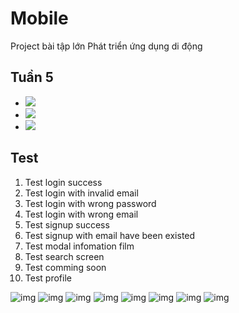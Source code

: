 # Mobile

Project bài tập lớn Phát triển ứng dụng di động 


## Tuần 5



- ![](screenshots/profile.png)
- ![](screenshots/play1.png)
- ![](screenshots/play2.png)

## Test
1. Test login success
2. Test login with invalid email
3. Test login with wrong password
4. Test login with wrong email
5. Test signup success
6. Test signup with email have been existed 
7. Test modal infomation film
8. Test search screen
9. Test comming soon 
10. Test profile

![img](/test/e2e-testing/Login/login1.png)
![img](/test/e2e-testing/Login/login2.png)
![img](/test/e2e-testing/Login/login_success.png)
![img](/test/e2e-testing/Signup/signup1.png)
![img](/test/e2e-testing/Signup/singup2.png)
![img](/test/e2e-testing/Test_comming_soon.png)
![img](/test/e2e-testing/Test_modal_bottom_infomation.png)
![img](/test/e2e-testing/Test_search_screen.png)
